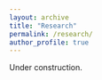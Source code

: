 ```yaml
---
layout: archive
title: "Research"
permalink: /research/
author_profile: true
---
```


Under construction.
